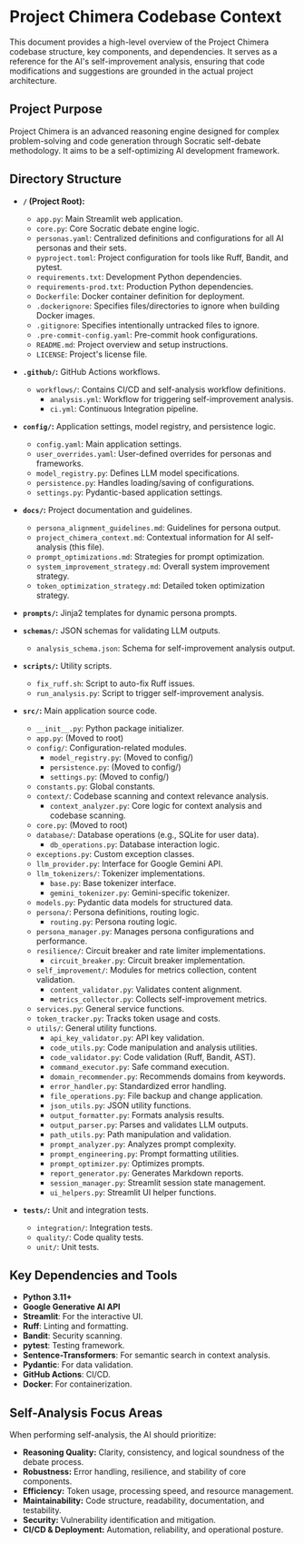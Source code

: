 # Project Chimera Codebase Context

This document provides a high-level overview of the Project Chimera codebase structure, key components, and dependencies. It serves as a reference for the AI's self-improvement analysis, ensuring that code modifications and suggestions are grounded in the actual project architecture.

## Project Purpose
Project Chimera is an advanced reasoning engine designed for complex problem-solving and code generation through Socratic self-debate methodology. It aims to be a self-optimizing AI development framework.

## Directory Structure

- **`/` (Project Root):**
  - `app.py`: Main Streamlit web application.
  - `core.py`: Core Socratic debate engine logic.
  - `personas.yaml`: Centralized definitions and configurations for all AI personas and their sets.
  - `pyproject.toml`: Project configuration for tools like Ruff, Bandit, and pytest.
  - `requirements.txt`: Development Python dependencies.
  - `requirements-prod.txt`: Production Python dependencies.
  - `Dockerfile`: Docker container definition for deployment.
  - `.dockerignore`: Specifies files/directories to ignore when building Docker images.
  - `.gitignore`: Specifies intentionally untracked files to ignore.
  - `.pre-commit-config.yaml`: Pre-commit hook configurations.
  - `README.md`: Project overview and setup instructions.
  - `LICENSE`: Project's license file.

- **`.github/`:** GitHub Actions workflows.
  - `workflows/`: Contains CI/CD and self-analysis workflow definitions.
    - `analysis.yml`: Workflow for triggering self-improvement analysis.
    - `ci.yml`: Continuous Integration pipeline.

- **`config/`:** Application settings, model registry, and persistence logic.
  - `config.yaml`: Main application settings.
  - `user_overrides.yaml`: User-defined overrides for personas and frameworks.
  - `model_registry.py`: Defines LLM model specifications.
  - `persistence.py`: Handles loading/saving of configurations.
  - `settings.py`: Pydantic-based application settings.

- **`docs/`:** Project documentation and guidelines.
  - `persona_alignment_guidelines.md`: Guidelines for persona output.
  - `project_chimera_context.md`: Contextual information for AI self-analysis (this file).
  - `prompt_optimizations.md`: Strategies for prompt optimization.
  - `system_improvement_strategy.md`: Overall system improvement strategy.
  - `token_optimization_strategy.md`: Detailed token optimization strategy.

- **`prompts/`:** Jinja2 templates for dynamic persona prompts.

- **`schemas/`:** JSON schemas for validating LLM outputs.
  - `analysis_schema.json`: Schema for self-improvement analysis output.

- **`scripts/`:** Utility scripts.
  - `fix_ruff.sh`: Script to auto-fix Ruff issues.
  - `run_analysis.py`: Script to trigger self-improvement analysis.

- **`src/`:** Main application source code.
  - `__init__.py`: Python package initializer.
  - `app.py`: (Moved to root)
  - `config/`: Configuration-related modules.
    - `model_registry.py`: (Moved to config/)
    - `persistence.py`: (Moved to config/)
    - `settings.py`: (Moved to config/)
  - `constants.py`: Global constants.
  - `context/`: Codebase scanning and context relevance analysis.
    - `context_analyzer.py`: Core logic for context analysis and codebase scanning.
  - `core.py`: (Moved to root)
  - `database/`: Database operations (e.g., SQLite for user data).
    - `db_operations.py`: Database interaction logic.
  - `exceptions.py`: Custom exception classes.
  - `llm_provider.py`: Interface for Google Gemini API.
  - `llm_tokenizers/`: Tokenizer implementations.
    - `base.py`: Base tokenizer interface.
    - `gemini_tokenizer.py`: Gemini-specific tokenizer.
  - `models.py`: Pydantic data models for structured data.
  - `persona/`: Persona definitions, routing logic.
    - `routing.py`: Persona routing logic.
  - `persona_manager.py`: Manages persona configurations and performance.
  - `resilience/`: Circuit breaker and rate limiter implementations.
    - `circuit_breaker.py`: Circuit breaker implementation.
  - `self_improvement/`: Modules for metrics collection, content validation.
    - `content_validator.py`: Validates content alignment.
    - `metrics_collector.py`: Collects self-improvement metrics.
  - `services.py`: General service functions.
  - `token_tracker.py`: Tracks token usage and costs.
  - `utils/`: General utility functions.
    - `api_key_validator.py`: API key validation.
    - `code_utils.py`: Code manipulation and analysis utilities.
    - `code_validator.py`: Code validation (Ruff, Bandit, AST).
    - `command_executor.py`: Safe command execution.
    - `domain_recommender.py`: Recommends domains from keywords.
    - `error_handler.py`: Standardized error handling.
    - `file_operations.py`: File backup and change application.
    - `json_utils.py`: JSON utility functions.
    - `output_formatter.py`: Formats analysis results.
    - `output_parser.py`: Parses and validates LLM outputs.
    - `path_utils.py`: Path manipulation and validation.
    - `prompt_analyzer.py`: Analyzes prompt complexity.
    - `prompt_engineering.py`: Prompt formatting utilities.
    - `prompt_optimizer.py`: Optimizes prompts.
    - `report_generator.py`: Generates Markdown reports.
    - `session_manager.py`: Streamlit session state management.
    - `ui_helpers.py`: Streamlit UI helper functions.

- **`tests/`:** Unit and integration tests.
  - `integration/`: Integration tests.
  - `quality/`: Code quality tests.
  - `unit/`: Unit tests.

## Key Dependencies and Tools

*   **Python 3.11+**
*   **Google Generative AI API**
*   **Streamlit**: For the interactive UI.
*   **Ruff**: Linting and formatting.
*   **Bandit**: Security scanning.
*   **pytest**: Testing framework.
*   **Sentence-Transformers**: For semantic search in context analysis.
*   **Pydantic**: For data validation.
*   **GitHub Actions**: CI/CD.
*   **Docker**: For containerization.

## Self-Analysis Focus Areas

When performing self-analysis, the AI should prioritize:
*   **Reasoning Quality:** Clarity, consistency, and logical soundness of the debate process.
*   **Robustness:** Error handling, resilience, and stability of core components.
*   **Efficiency:** Token usage, processing speed, and resource management.
*   **Maintainability:** Code structure, readability, documentation, and testability.
*   **Security:** Vulnerability identification and mitigation.
*   **CI/CD & Deployment:** Automation, reliability, and operational posture.